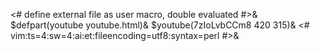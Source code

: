<# define external file as user macro, double evaluated #>&
$defpart(youtube youtube.html)&
$youtube(7zIoLvbCCm8 420 315)&
<#
vim:ts=4:sw=4:ai:et:fileencoding=utf8:syntax=perl
#>&
